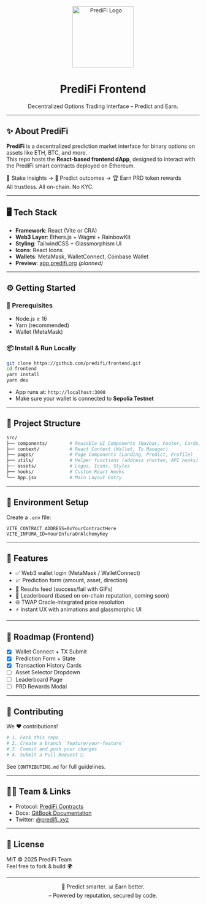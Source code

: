 <div align="center">
  <img src="https://predifi.org/logo.png" alt="PrediFi Logo" width="160"/>
  <h1>PrediFi Frontend</h1>
  <p>Decentralized Options Trading Interface – Predict and Earn.</p>
</div>

---

## ✨ About PrediFi

**PrediFi** is a decentralized prediction market interface for binary options on assets like ETH, BTC, and more.  
This repo hosts the **React-based frontend dApp**, designed to interact with the PrediFi smart contracts deployed on Ethereum.

🧠 Stake insights → 💸 Predict outcomes → 🏆 Earn PRD token rewards  
All trustless. All on-chain. No KYC.

---

## 🖥️ Tech Stack

- **Framework**: React (Vite or CRA)
- **Web3 Layer**: Ethers.js + Wagmi + RainbowKit
- **Styling**: TailwindCSS + Glassmorphism UI
- **Icons**: React Icons
- **Wallets**: MetaMask, WalletConnect, Coinbase Wallet
- **Preview**: [app.predifi.org](https://app.predifi.org) _(planned)_

---

## ⚙️ Getting Started

### 🔗 Prerequisites
- Node.js ≥ 16
- Yarn (recommended)
- Wallet (MetaMask)

### 📦 Install & Run Locally

```bash
git clone https://github.com/predifi/frontend.git
cd frontend
yarn install
yarn dev
```

- App runs at: `http://localhost:3000`
- Make sure your wallet is connected to **Sepolia Testnet**

---

## 🧩 Project Structure

```bash
src/
├── components/        # Reusable UI Components (Navbar, Footer, Cards)
├── context/           # React Context (Wallet, Tx Manager)
├── pages/             # Page Components (Landing, Predict, Profile)
├── utils/             # Helper functions (address shorten, API hooks)
├── assets/            # Logos, Icons, Styles
├── hooks/             # Custom React Hooks
└── App.jsx            # Main Layout Entry
```

---

## 🔐 Environment Setup

Create a `.env` file:

```env
VITE_CONTRACT_ADDRESS=0xYourContractHere
VITE_INFURA_ID=YourInfuraOrAlchemyKey
```

---

## 🧠 Features

- ✅ Web3 wallet login (MetaMask / WalletConnect)
- 📈 Prediction form (amount, asset, direction)
- 🎯 Results feed (success/fail with GIFs)
- 🏅 Leaderboard (based on on-chain reputation, coming soon)
- 🌐 TWAP Oracle-integrated price resolution
- ⚡ Instant UX with animations and glassmorphic UI

---

## 🎯 Roadmap (Frontend)

- [x] Wallet Connect + TX Submit
- [x] Prediction Form + State
- [x] Transaction History Cards
- [ ] Asset Selector Dropdown
- [ ] Leaderboard Page
- [ ] PRD Rewards Modal

---

## 🤝 Contributing

We ❤️ contributions!

```bash
# 1. Fork this repo
# 2. Create a branch `feature/your-feature`
# 3. Commit and push your changes
# 4. Submit a Pull Request 🚀
```

See `CONTRIBUTING.md` for full guidelines.

---

## 🧑‍💻 Team & Links

- Protocol: [PrediFi Contracts](https://github.com/predifi/contracts)
- Docs: [GitBook Documentation](https://predifi-docs.gitbook.io)
- Twitter: [@predifi_xyz](https://twitter.com/predifi_xyz)

---

## 📄 License

MIT © 2025 PrediFi Team  
Feel free to fork & build 🌍

---

<p align="center">
🧠 Predict smarter. 📊 Earn better. <br />
– Powered by reputation, secured by code.
</p>